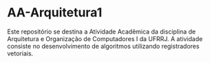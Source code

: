 # AA-Arquitetura1

Este repositório se destina a Atividade Acadêmica da disciplina de Arquitetura e Organização de Computadores I da UFRRJ. A atividade consiste no desenvolvimento de algoritmos utilizando registradores vetoriais. 
